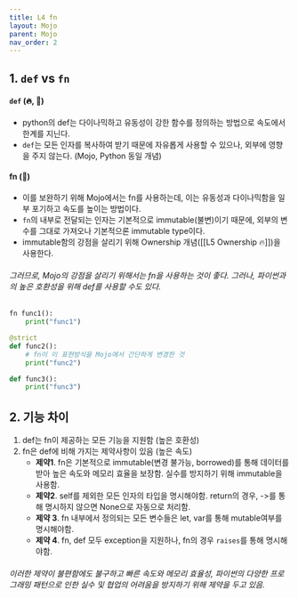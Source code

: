 ```yaml
---
title: L4 fn
layout: Mojo
parent: Mojo
nav_order: 2
---
```


## 1. `def` vs `fn`
#### `def` (🔥, 🐍)
* python의 def는 다이나믹하고 유동성이 강한 함수를 정의하는 방법으로 속도에서 한계를 지닌다.
* `def`는 모든 인자를 복사하여 받기 때문에 자유롭게 사용할 수 있으나, 외부에 영향을 주지 않는다. (Mojo, Python 동일 개념)
#### fn (🐍)
* 이를 보완하기 위해 Mojo에서는 fn를 사용하는데, 이는 유동성과 다이나믹함을 일부 포기하고 속도를 높이는 방법이다.
* `fn`의 내부로 전달되는 인자는 기본적으로 immutable(불변)이기 때문에, 외부의 변수를 그대로 가져오나 기본적으론 immutable type이다.
* immutable함의 강점을 살리기 위해 Ownership 개념([[L5 Ownership 🔥]])을 사용한다. 

###### 그러므로, Mojo의 강점을 살리기 위해서는 fn을 사용하는 것이 좋다. 그러나, 파이썬과의 높은 호환성을 위해 def를 사용할 수도 있다.

```python
fn func1():
	print("func1")

@strict
def func2():
	# fn이 이 표현방식을 Mojo에서 간단하게 변경한 것
	print("func2")

def func3():
	print("func3")
```

## 2. 기능 차이
1. def는 fn이 제공하는 모든 기능을 지원함 (높은 호환성)
2. fn은 def에 비해 가지는 제약사항이 있음 (높은 속도)
	* **제약1**. fn은 기본적으로 immutable(변경 불가능, borrowed)를 통해 데이터를 받아 높은 속도와 메모리 효율을 보장함. 실수를 방지하기 위해 immutable을 사용함.
	* **제약2**. self를 제외한 모든 인자의 타입을 명시해야함. return의 경우, ->를 통해 명시하지 않으면 None으로 자동으로 처리함.
	* **제약 3**. fn 내부에서 정의되는 모든 변수들은 let, var를 통해 mutable여부를 명시해야함.
	* **제약 4**. fn, def 모두 exception을 지원하나, fn의 경우 `raises`를 통해 명시해야함.
###### 이러한 제약이 불편함에도 불구하고 빠른 속도와 메모리 효율성, 파이썬의 다양한 프로그래밍 패턴으로 인한 실수 및 협업의 어려움을 방지하기 위해 제약을 두고 있음.


